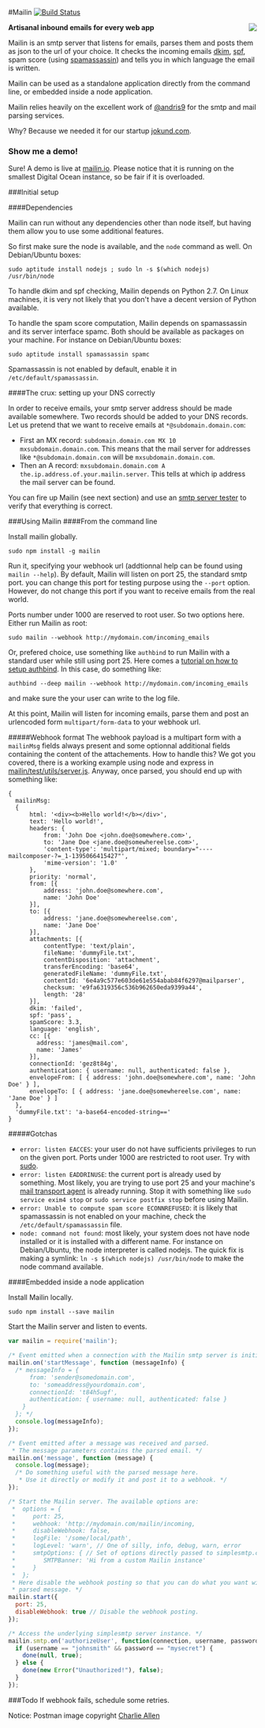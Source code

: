#Mailin [![Build Status](https://travis-ci.org/Flolagale/mailin.svg?branch=master)](https://travis-ci.org/Flolagale/mailin)

__Artisanal inbound emails for every web app__
<img align="right" src="postman.jpg"/>

Mailin is an smtp server that listens for emails, parses them and posts them as json to the url of your choice.
It checks the incoming emails [dkim](http://en.wikipedia.org/wiki/DomainKeys_Identified_Mail), [spf](http://en.wikipedia.org/wiki/Sender_Policy_Framework), spam score (using [spamassassin](http://spamassassin.apache.org/)) and tells you in which language the email is written.

Mailin can be used as a standalone application directly from the command line, or embedded inside a node application.

Mailin relies heavily on the excellent work of [@andris9](https://github.com/andris9) for the smtp and mail parsing services.

Why? Because we needed it for our startup [jokund.com](http://jokund.com).

### Show me a demo!
Sure! A demo is live at [mailin.io](http://mailin.io). Please notice that it is running on the smallest Digital Ocean instance, so be fair if it is overloaded.

###Initial setup

####Dependencies

Mailin can run without any dependencies other than node itself, but having them allow you to use some additional features.

So first make sure the node is available, and the ```node``` command as well. On Debian/Ubuntu boxes:
```
sudo aptitude install nodejs ; sudo ln -s $(which nodejs) /usr/bin/node
```

To handle dkim and spf checking, Mailin depends on Python 2.7. On Linux machines, it is very not likely that you don't have a decent version of Python available.

To handle the spam score computation, Mailin depends on spamassassin and its server interface spamc. Both should be available as packages on your machine. For instance on Debian/Ubuntu boxes:
```
sudo aptitude install spamassassin spamc
```
Spamassassin is not enabled by default, enable it in ```/etc/default/spamassassin```.

####The crux: setting up your DNS correctly

In order to receive emails, your smtp server address should be made available somewhere. Two records should be added to your DNS records. Let us pretend that we want to receive emails at ```*@subdomain.domain.com```:
* First an MX record: ```subdomain.domain.com MX 10 mxsubdomain.domain.com```. This means that the mail server for addresses like ```*@subdomain.domain.com``` will be ```mxsubdomain.domain.com```.
* Then an A record: ```mxsubdomain.domain.com A the.ip.address.of.your.mailin.server```. This tells at which ip address the mail server can be found.

You can fire up Mailin (see next section) and use an [smtp server tester](http://mxtoolbox.com/diagnostic.aspx) to verify that everything is correct.


###Using Mailin
####From the command line

Install mailin globally.

```
sudo npm install -g mailin
```

Run it, specifying your webhook url (addtionnal help can be found using ```mailin --help```). By default, Mailin will listen on port 25, the standard smtp port. you can change this port for testing purpose using the ```--port``` option. However, do not change this port if you want to receive emails from the real world.

Ports number under 1000 are reserved to root user. So two options here. Either run Mailin as root:
```
sudo mailin --webhook http://mydomain.com/incoming_emails
```
Or, prefered choice, use something like ```authbind``` to run Mailin with a standard user while still using port 25.
Here comes a [tutorial on how to setup authbind](http://respectthecode.tumblr.com/post/16461876216/using-authbind-to-run-node-js-on-port-80-with-dreamhost). In this case, do something like:
```
authbind --deep mailin --webhook http://mydomain.com/incoming_emails
```
and make sure the your user can write to the log file.

At this point, Mailin will listen for incoming emails, parse them and post an urlencoded form ```multipart/form-data``` to your webhook url.

#####Webhook format
The webhook payload is a multipart form with a ```mailinMsg``` fields always present and some optionnal additional fields containing the content of the attachements. How to handle this? We got you covered, there is a working example using node and express in [mailin/test/utils/server.js](https://github.com/Flolagale/mailin/blob/master/test/utils/server.js). Anyway, once parsed, you should end up with something like:
```
{
  mailinMsg:
  {
      html: '<div><b>Hello world!</b></div>',
      text: 'Hello world!',
      headers: {
          from: 'John Doe <john.doe@somewhere.com>',
          to: 'Jane Doe <jane.doe@somewhereelse.com>',
          'content-type': 'multipart/mixed; boundary="----mailcomposer-?=_1-1395066415427"',
          'mime-version': '1.0'
      },
      priority: 'normal',
      from: [{
          address: 'john.doe@somewhere.com',
          name: 'John Doe'
      }],
      to: [{
          address: 'jane.doe@somewhereelse.com',
          name: 'Jane Doe'
      }],
      attachments: [{
          contentType: 'text/plain',
          fileName: 'dummyFile.txt',
          contentDisposition: 'attachment',
          transferEncoding: 'base64',
          generatedFileName: 'dummyFile.txt',
          contentId: '6e4a9c577e603de61e554abab84f6297@mailparser',
          checksum: 'e9fa6319356c536b962650eda9399a44',
          length: '28'
      }],
      dkim: 'failed',
      spf: 'pass',
      spamScore: 3.3,
      language: 'english',
      cc: [{
        address: 'james@mail.com',
        name: 'James'
      }],
      connectionId: 'gez8t84g',
      authentication: { username: null, authenticated: false },
      envelopeFrom: [ { address: 'john.doe@somewhere.com', name: 'John Doe' } ],
      envelopeTo: [ { address: 'jane.doe@somewhereelse.com', name: 'Jane Doe' } ]
  },
  'dummyFile.txt': 'a-base64-encoded-string=='
}
```

#####Gotchas
* ```error: listen EACCES```: your user do not have sufficients privileges to run on the given port. Ports under 1000 are restricted to root user. Try with [sudo](http://xkcd.com/149/).
* ```error: listen EADDRINUSE```: the current port is already used by something. Most likely, you are trying to use port 25 and your machine's [mail transport agent](http://en.wikipedia.org/wiki/Message_transfer_agent) is already running. Stop it with something like ```sudo service exim4 stop``` or ```sudo service postfix stop``` before using Mailin.
* ```error: Unable to compute spam score ECONNREFUSED```: it is likely that spamassassin is not enabled on your machine, check the ```/etc/default/spamassassin``` file.
* ```node: command not found```: most likely, your system does not have node installed or it is installed with a different name. For instance on Debian/Ubuntu, the node interpreter is called nodejs. The quick fix is making a symlink: ```ln -s $(which nodejs) /usr/bin/node``` to make the node command available.

####Embedded inside a node application

Install Mailin locally.

```
sudo npm install --save mailin
```

Start the Mailin server and listen to events.

```javascript
var mailin = require('mailin');

/* Event emitted when a connection with the Mailin smtp server is initiated. */
mailin.on('startMessage', function (messageInfo) {
  /* messageInfo = {
      from: 'sender@somedomain.com',
      to: 'someaddress@yourdomain.com',
      connectionId: 't84h5ugf',
      authentication: { username: null, authenticated: false }
    }
  }; */
  console.log(messageInfo);
});

/* Event emitted after a message was received and parsed.
 * The message parameters contains the parsed email. */
mailin.on('message', function (message) {
  console.log(message);
  /* Do something useful with the parsed message here.
   * Use it directly or modify it and post it to a webhook. */
});

/* Start the Mailin server. The available options are: 
 *  options = {
 *     port: 25,
 *     webhook: 'http://mydomain.com/mailin/incoming,
 *     disableWebhook: false,
 *     logFile: '/some/local/path',
 *     logLevel: 'warn', // One of silly, info, debug, warn, error
 *     smtpOptions: { // Set of options directly passed to simplesmtp.createServer(smtpOptions)
 *        SMTPBanner: 'Hi from a custom Mailin instance'
 *     }
 *  };
 * Here disable the webhook posting so that you can do what you want with the
 * parsed message. */
mailin.start({
  port: 25,
  disableWebhook: true // Disable the webhook posting.
});

/* Access the underlying simplesmtp server instance. */
mailin.smtp.on('authorizeUser', function(connection, username, password, done) {
  if (username == "johnsmith" && password == "mysecret") {
    done(null, true);
  } else {
    done(new Error("Unauthorized!"), false);
  }
});
```

###Todo
If webhook fails, schedule some retries.


Notice: Postman image copyright [Charlie Allen](http://charlieallensblog.blogspot.fr)

